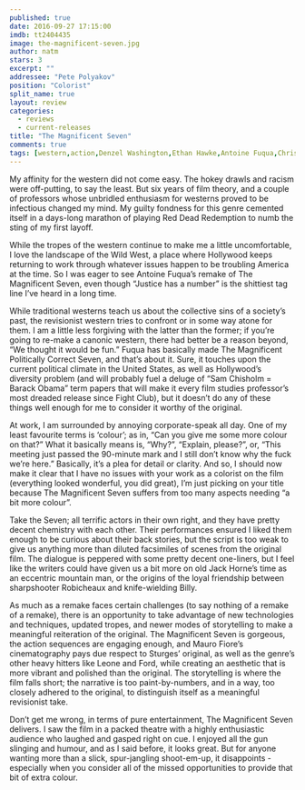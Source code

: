 ```yaml
---
published: true
date: 2016-09-27 17:15:00
imdb: tt2404435
image: the-magnificent-seven.jpg
author: natm
stars: 3
excerpt: ""
addressee: "Pete Polyakov"
position: "Colorist"
split_name: true
layout: review
categories: 
  - reviews
  - current-releases
title: "The Magnificent Seven"
comments: true
tags: [western,action,Denzel Washington,Ethan Hawke,Antoine Fuqua,Chris Pratt]
---
```

My affinity for the western did not come easy. The hokey drawls and racism were off-putting, to say the least. But six years of film theory, and a couple of professors whose unbridled enthusiasm for westerns proved to be infectious changed my mind. My guilty fondness for this genre cemented itself in a days-long marathon of playing Red Dead Redemption to numb the sting of my first layoff. While the tropes of the western continue to make me a little uncomfortable, I love the landscape of the Wild West, a place where Hollywood keeps returning to work through whatever issues happen to be troubling America at the time. So I was eager to see Antoine Fuqua’s remake of The Magnificent Seven, even though “Justice has a number” is the shittiest tag line I’ve heard in a long time. While traditional westerns teach us about the collective sins of a society’s past, the revisionist western tries to confront or in some way atone for them. I am a little less forgiving with the latter than the former; if you’re going to re-make a canonic western, there had better be a reason beyond, “We thought it would be fun.” Fuqua has basically made The Magnificent Politically Correct Seven, and that’s about it. Sure, it touches upon the current political climate in the United States, as well as Hollywood’s diversity problem (and will probably fuel a deluge of “Sam Chisholm = Barack Obama” term papers that will make it every film studies professor’s most dreaded release since Fight Club), but it doesn’t do any of these things well enough for me to consider it worthy of the original. At work, I am surrounded by annoying corporate-speak all day. One of my least favourite terms is ‘colour’; as in, “Can you give me some more colour on that?” What it basically means is, “Why?”, “Explain, please?”, or, “This meeting just passed the 90-minute mark and I still don’t know why the fuck we’re here.” Basically, it’s a plea for detail or clarity. And so, I should now make it clear that I have no issues with your work as a colorist on the film (everything looked wonderful, you did great), I’m just picking on your title because The Magnificent Seven suffers from too many aspects needing “a bit more colour”.Take the Seven; all terrific actors in their own right, and they have pretty decent chemistry with each other. Their performances ensured I liked them enough to be curious about their back stories, but the script is too weak to give us anything more than diluted facsimiles of scenes from the original film. The dialogue is peppered with some pretty decent one-liners, but I feel like the writers could have given us a bit more on old Jack Horne’s time as an eccentric mountain man, or the origins of the loyal friendship between sharpshooter Robicheaux and knife-wielding Billy. As much as a remake faces certain challenges (to say nothing of a remake of a remake), there is an opportunity to take advantage of new technologies and techniques, updated tropes, and newer modes of storytelling to make a meaningful reiteration of the original. The Magnificent Seven is gorgeous, the action sequences are engaging enough, and Mauro Fiore’s cinematography pays due respect to Sturges’ original, as well as the genre’s other heavy hitters like Leone and Ford, while creating an aesthetic that is more vibrant and polished than the original. The storytelling is where the film falls short; the narrative is too paint-by-numbers, and in a way, too closely adhered to the original, to distinguish itself as a meaningful revisionist take. Don’t get me wrong, in terms of pure entertainment, The Magnificent Seven delivers. I saw the film in a packed theatre with a highly enthusiastic audience who laughed and gasped right on cue. I enjoyed all the gun slinging and humour, and as I said before, it looks great. But for anyone wanting more than a slick, spur-jangling shoot-em-up, it disappoints - especially when you consider all of the missed opportunities to provide that bit of extra colour. 